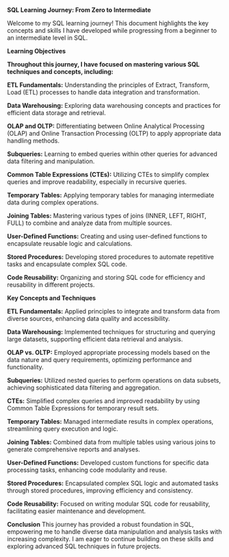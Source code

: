 
**SQL Learning Journey: From Zero to Intermediate**

Welcome to my SQL learning journey! This document highlights the key concepts and skills I have developed while progressing from a beginner to an intermediate level in SQL.

**Learning Objectives**

**Throughout this journey, I have focused on mastering various SQL techniques and concepts, including:**

**ETL Fundamentals:** Understanding the principles of Extract, Transform, Load (ETL) processes to handle data integration and transformation.

**Data Warehousing:** Exploring data warehousing concepts and practices for efficient data storage and retrieval.

**OLAP and OLTP:** Differentiating between Online Analytical Processing (OLAP) and Online Transaction Processing (OLTP) to apply appropriate data handling methods.

**Subqueries:** Learning to embed queries within other queries for advanced data filtering and manipulation.

**Common Table Expressions (CTEs):** Utilizing CTEs to simplify complex queries and improve readability, especially in recursive queries.

**Temporary Tables:** Applying temporary tables for managing intermediate data during complex operations.

**Joining Tables:** Mastering various types of joins (INNER, LEFT, RIGHT, FULL) to combine and analyze data from multiple sources.

**User-Defined Functions:** Creating and using user-defined functions to encapsulate reusable logic and calculations.

**Stored Procedures:** Developing stored procedures to automate repetitive tasks and encapsulate complex SQL code.

**Code Reusability:** Organizing and storing SQL code for efficiency and reusability in different projects.

**Key Concepts and Techniques**

**ETL Fundamentals:** Applied principles to integrate and transform data from diverse sources, enhancing data quality and accessibility.

**Data Warehousing:** Implemented techniques for structuring and querying large datasets, supporting efficient data retrieval and analysis.

**OLAP vs. OLTP:** Employed appropriate processing models based on the data nature and query requirements, optimizing performance and functionality.

**Subqueries:** Utilized nested queries to perform operations on data subsets, achieving sophisticated data filtering and aggregation.

**CTEs:** Simplified complex queries and improved readability by using Common Table Expressions for temporary result sets.

**Temporary Tables:** Managed intermediate results in complex operations, streamlining query execution and logic.

**Joining Tables:** Combined data from multiple tables using various joins to generate comprehensive reports and analyses.

**User-Defined Functions:** Developed custom functions for specific data processing tasks, enhancing code modularity and reuse.

**Stored Procedures:** Encapsulated complex SQL logic and automated tasks through stored procedures, improving efficiency and consistency.

**Code Reusability:** Focused on writing modular SQL code for reusability, facilitating easier maintenance and development.

**Conclusion**
This journey has provided a robust foundation in SQL, empowering me to handle diverse data manipulation and analysis tasks with increasing complexity. I am eager to continue building on these skills and exploring advanced SQL techniques in future projects.
